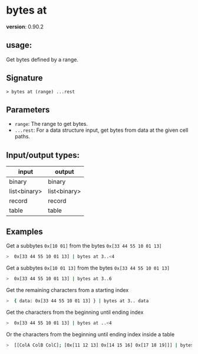 # bytes at

**version**: 0.90.2

## **usage**:

Get bytes defined by a range.

## Signature

`> bytes at (range) ...rest`

## Parameters

- `range`: The range to get bytes.
- `...rest`: For a data structure input, get bytes from data at the given cell paths.

## Input/output types:

| input          | output         |
| -------------- | -------------- |
| binary         | binary         |
| list\<binary\> | list\<binary\> |
| record         | record         |
| table          | table          |

## Examples

Get a subbytes `0x[10 01]` from the bytes `0x[33 44 55 10 01 13]`

```bash
>  0x[33 44 55 10 01 13] | bytes at 3..<4
```

Get a subbytes `0x[10 01 13]` from the bytes `0x[33 44 55 10 01 13]`

```bash
>  0x[33 44 55 10 01 13] | bytes at 3..6
```

Get the remaining characters from a starting index

```bash
>  { data: 0x[33 44 55 10 01 13] } | bytes at 3.. data
```

Get the characters from the beginning until ending index

```bash
>  0x[33 44 55 10 01 13] | bytes at ..<4
```

Or the characters from the beginning until ending index inside a table

```bash
>  [[ColA ColB ColC]; [0x[11 12 13] 0x[14 15 16] 0x[17 18 19]]] | bytes at 1.. ColB ColC
```
